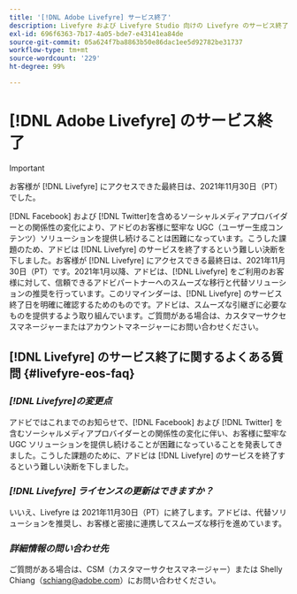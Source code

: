 ```yaml
---
title: '[!DNL Adobe Livefyre] サービス終了'
description: Livefyre および Livefyre Studio 向けの Livefyre のサービス終了のリマインダー。
exl-id: 696f6363-7b17-4a05-bde7-e43141ea84de
source-git-commit: 05a624f7ba8863b50e86dac1ee5d92782be31737
workflow-type: tm+mt
source-wordcount: '229'
ht-degree: 99%

---
```


# [!DNL Adobe Livefyre] のサービス終了

>[!IMPORTANT]
>
>お客様が [!DNL Livefyre] にアクセスできた最終日は、2021年11月30日（PT）でした。

[!DNL Facebook] および [!DNL Twitter]を含めるソーシャルメディアプロバイダーとの関係性の変化により、アドビのお客様に堅牢な UGC（ユーザー生成コンテンツ）ソリューションを提供し続けることは困難になっています。こうした課題のため、アドビは [!DNL Livefyre] のサービスを終了するという難しい決断を下しました。お客様が [!DNL Livefyre] にアクセスできる最終日は、2021年11月30日（PT）です。2021年1月以降、アドビは、[!DNL Livefyre] をご利用のお客様に対して、信頼できるアドビパートナーへのスムーズな移行と代替ソリューションの推奨を行っています。このリマインダーは、[!DNL Livefyre] のサービス終了日を明確に確認するためのものです。アドビは、スムーズな引継ぎに必要なものを提供するよう取り組んでいます。ご質問がある場合は、カスタマーサクセスマネージャーまたはアカウントマネージャーにお問い合わせください。

## [!DNL Livefyre] のサービス終了に関するよくある質問 {#livefyre-eos-faq}

### **_[!DNL Livefyre]の変更点_**

アドビではこれまでのお知らせで、[!DNL Facebook] および [!DNL Twitter] を含むソーシャルメディアプロバイダーとの関係性の変化に伴い、お客様に堅牢な UGC ソリューションを提供し続けることが困難になっていることを発表してきました。こうした課題のために、アドビは [!DNL Livefyre] のサービスを終了するという難しい決断を下しました。

### **_[!DNL Livefyre] ライセンスの更新はできますか？_**

いいえ、Livefyre は 2021年11月30日（PT）に終了します。アドビは、代替ソリューションを推奨し、お客様と密接に連携してスムーズな移行を進めています。

### **_詳細情報の問い合わせ先_**

ご質問がある場合は、CSM（カスタマーサクセスマネージャー）または Shelly Chiang（schiang@adobe.com）にお問い合わせください。
